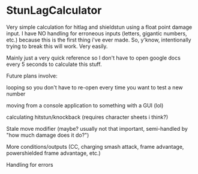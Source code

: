 # StunLagCalculator

Very simple calculation for hitlag and shieldstun using a float point damage input. I have NO handling for erroneous inputs (letters, gigantic numbers, etc.) because this is the first thing i've ever made. So, y'know, intentionally trying to break this will work. Very easily. 

Mainly just a very quick reference so I don't have to open google docs every 5 seconds to calculate this stuff.

Future plans involve: 

looping so you don't have to re-open every time you want to test a new number

moving from a console application to something with a GUI (lol)

calculating hitstun/knockback (requires character sheets i think?)

Stale move modifier (maybe? usually not that important, semi-handled by "how much damage does it do?")

More conditions/outputs (CC, charging smash attack, frame advantage, powershielded frame advantage, etc.)

Handling for errors

